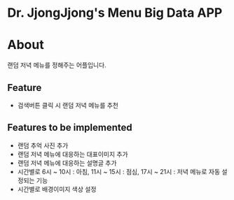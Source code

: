 # Dr. JjongJjong's Menu Big Data APP

# About
랜덤 저녁 메뉴를 정해주는 어플입니다.

## Feature
- 검색버튼 클릭 시 랜덤 저녁 메뉴를 추천

## Features to be implemented
- 랜덤 추억 사진 추가
- 랜덤 저녁 메뉴에 대응하는 대표이미지 추가
- 랜덤 저녁 메뉴에 대응하는 설명글 추가
- 시간별로 6시 ~ 10시 : 아침, 11시 ~ 15시 : 점심, 17시 ~ 21시 : 저녁 메뉴로 자동 설정되는 기능
- 시간별로 배경이미지 색상 설정
